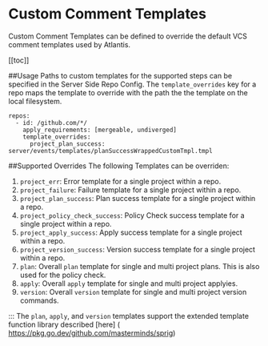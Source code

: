 # Custom Comment Templates

Custom Comment Templates can be defined to override the default VCS comment templates used by Atlantis. 

[[toc]]

##Usage
Paths to custom templates for the supported steps can be specified in the Server Side Repo Config. The `template_overrides` key for a repo maps the template to override with the path the the template on the local filesystem. 
```
repos:
  - id: /github.com/*/
    apply_requirements: [mergeable, undiverged]
    template_overrides: 
      project_plan_success: server/events/templates/planSuccessWrappedCustomTmpl.tmpl
```
##Supported Overrides
The following Templates can be overriden: 
1. `project_err`: Error template for a single project within a repo. 
2. `project_failure`: Failure template for a single project within a repo.
3. `project_plan_success`: Plan success template for a single project within a repo. 
4. `project_policy_check_success`: Policy Check success template for a single project within a repo. 
5. `project_apply_success`: Apply success template for a single project within a repo. 
6. `project_version_success`: Version success template for a single project within a repo.
7. `plan`: Overall `plan` template for single and multi project plans. This is also used for the policy check. 
8. `apply`: Overall `apply` template for single and multi project applyies.
9. `version`: Overall `version` template for single and multi project version commands.

::: The `plan`, `apply`, and `version` templates support the extended template function library described [here] ( https://pkg.go.dev/github.com/masterminds/sprig)